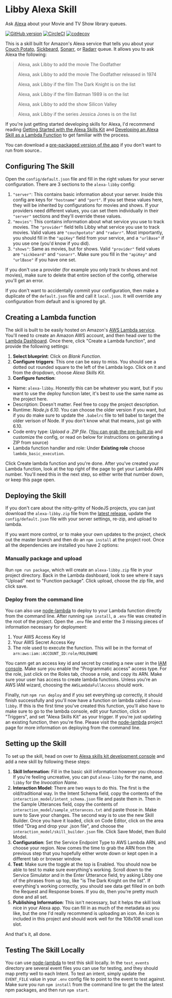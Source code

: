 # Libby Alexa Skill

Ask [Alexa](http://alexa.design) about your Movie and TV Show library queues.

[![GitHub version](https://badge.fury.io/gh/josephschmitt%2Falexa-libby.svg)](https://badge.fury.io/gh/josephschmitt%2Falexa-libby)
[![CircleCI](https://circleci.com/gh/josephschmitt/alexa-libby.svg?style=shield)](https://circleci.com/gh/josephschmitt/alexa-libby)
[![codecov](https://codecov.io/gh/josephschmitt/alexa-libby/branch/master/graph/badge.svg)](https://codecov.io/gh/josephschmitt/alexa-libby)

This is a skill built for Amazon's Alexa service that tells you about your
[Couch Potato](https://couchpota.to), [Sickbeard](http://sickbeard.com),
[Sonarr](https://sonarr.tv), or [Radarr](http://radarr.video) queue. It allows you to ask Alexa the
following:

> Alexa, ask Libby to add the movie The Godfather
>
> Alexa, ask Libby to add the movie The Godfather released in 1974
>
> Alexa, ask Libby if the film The Dark Knight is on the list
>
> Alexa, ask Libby if the film Batman 1989 is on the list
>
> Alexa, ask Libby to add the show Silicon Valley
>
> Alexa, ask Libby if the series Jessica Jones is on the list

If you're just getting started developing skills for Alexa, I'd recommend reading [Getting Started
with the Alexa Skills
Kit](https://developer.amazon.com/public/solutions/alexa/alexa-skills-kit/getting-started-guide) and
[Developing an Alexa Skill as a Lambda
Function](https://developer.amazon.com/public/solutions/alexa/alexa-skills-kit/docs/developing-an-alexa-skill-as-a-lambda-function) to get familiar with the process.

You can download a [pre-packaged version of the
app](https://github.com/josephschmitt/alexa-libby/releases/latest/) if you don't want to run
from source..

## Configuring The Skill

Open the `config/default.json` file and fill in the right values for your server configuration.
There are 3 sections to the `alexa-libby` config:

1. `"server"`: This contains basic information about your server. Inside this config are keys for
`"hostname"` and `"port"`. If you set these values here, they will be inherited by configurations
for movies and shows. If your providers need different values, you can set them individually in their
`"server"` sections and they'll override these values.
2. `"movies"`: This contains information about what service you use to track movies. The `"provider"`
field tells  Libby  what service you use to track movies. Valid values are `"couchpotato"` and
`"radarr"`. Most  importantly, you should fill in the `"apiKey"` field from your service, and a
`"urlBase"` if you use one (you'd know if you did).
3. `"shows"`: Same as movies, but for shows. Valid `"provider"` field values are `"sickbeard"` and
`"sonarr"`. Make sure you fill in the `"apiKey"` and `"urlBase"` if you have one set.

If you don't use a provider (for example you only track tv shows and not movies), make sure to
delete that entire section of the config, otherwise you'll get an error.

If you don't want to accidentally commit your configuration, then make a duplicate of the
`default.json` file and call it `local.json`. It will override any configuration from default and
is ignored by git.

## Creating a Lambda function

The skill is built to be easily hosted on Amazon's [AWS Lambda
service](https://aws.amazon.com/lambda/). You'll need to create an Amazon AWS account, and then head
over to the [Lambda Dashboard](https://console.aws.amazon.com/lambda/home). Once there, click
"Create a Lambda function", and provide the following settings:

1. **Select blueprint**: Click on _Blank Function_.
2. **Configure triggers**: This one can be easy to miss. You should see a dotted out rounded square
to the left of the Lambda logo. Click on it and from the dropdown, choose _Alexa Skills Kit_.
3. **Configure function**:
  - Name: `alexa-libby`. Honestly this can be whatever you want, but if you want to use the
    deploy function later, it's best to use the same name as the project here.
  - Description: Doesn't matter. Feel free to copy the project description.
  - Runtime: _Node.js 6.10_. You can choose the older version if you want, but if you do make
    sure to update the `.babelrc` file to tell babel to target the older verison of Node. If you
    don't know what that means, just go with 6.10.
  - Code entry type: _Upload a .ZIP file_. ([You can grab the pre-built zip](https://github.com/josephschmitt/alexa-libby/releases/latest) and customize the config, or read on below for instructions on generating a ZIP from source)
  - Lambda function handler and role: Under **Existing role** choose `lambda_basic_execution`.

Click Create lambda function and you're done. After you've created your Lambda function, look at the
top right of the page to get your Lambda ARN number. You'll need this in the next step, so either
write that number down, or keep this page open.

## Deploying the Skill

If you don't care about the nitty-gritty of NodeJS projects, you can just download the
`alexa-libby.zip` file from the [latest
release](https://github.com/josephschmitt/alexa-libby/releases/latest/), update the
`config/default.json` file with your server settings, re-zip, and upload to lambda.

If you want more control, or to make your own updates to the project, check out the master branch
and then do an `npm install` at the project root. Once all the dependencies are installed you have 2
options:

### Manually package and upload

Run `npm run package`, which will create an `alexa-libby.zip` file in your project  directory.
Back in the Lambda dashboard, look to see where it says "Upload" next to "Function package". Click
upload, choose the zip file, and click save.

### Deploy from the command line

You can also use [node-lambda](https://github.com/motdotla/node-lambda) to deploy to your Lambda
function directly from the command line. After running `npm install`, a `.env` file was created in
the root of the project. Open the `.env` file and enter the 3 missing pieces of information
necessary for deployment:

1. Your AWS Access Key Id
2. Your AWS Secret Access Key
3. The role used to execute the function. This will be in the format of
  `arn:aws:iam::ACCOUNT_ID:role/ROLENAME`

You canm get an access key id and secret by creating a new user in the
[IAM console](https://console.aws.amazon.com/iam/home). Make sure you enable the "Programmatic
access" access type. For the role, just click on the Roles tab, choose a role, and copy its ARN.
Make sure your user has access to create lambda functions. Unless you're an AWS IAM wizard, choosing
the `AWSLambdaFullAccess` should work.

Finally, run `npm run deploy` and if you set everything up correctly, it should finish successfully
and you'll now have a function on lambda called `alexa-libby`. If this is the first time you've
created this function, you'll also have to make sure to go to the lambda console, edit your
function, click on "Triggers", and set "Alexa Skills Kit" as your trigger. If you're just updating
an existing function, then you're fine. Please visit the
[node-lambda](https://github.com/motdotla/node-lambda) project page for more information on
deploying from the command line.

## Setting up the Skill

To set up the skill, head on over to [Alexa skills kit
development console](https://developer.amazon.com/edw/home.html) and add a new skill by following
these steps:

1. **Skill Information**: Fill in the basic skill information however you choose. If you're feeling
uncreative, you can put `alexa-libby` for the name, and `libby` for the _Invocation
Name_.
2. **Interaction Model**: There are two ways to do this. The first is the old/traditional way. In
the Intent Schema field, copy the contents of the `interaction_model/intent_schema.json` file and
paste them in. Then in the Sample Utterances field, copy the contents of
`interaction_model/sample_utterances.txt` and paste those in. Make sure to Save your changes. The
second way is to use the new Skill Builder. Once you have it loaded, click on Code Editor, click on
the area titled "Drag and drop your .json file", and choose the
`interaction_model/skill_builder.json` file. Click Save Model, then Build Model.
3. **Configuration**: Set the Service Endpoint Type to AWS Lambda ARN, and choose your region. Now
comes the time to grab the ARN from the previous step that you hopefully either wrote down or kept
open in a different tab or browser window.
4. **Test**: Make sure the toggle at the top is Enabled. You should now be able to test to make sure
everything's working. Scroll down to the Service Simulator and in the Enter Utterance field, try
asking Libby one of the phrases from up top, like "is The Dark Knight on the list". If everything's
working correctly, you should see data get filled in on both the Request and Response boxes. If you
do, then you're pretty much done and all set.
5. **Publishing Information**: This isn't necessary, but it helps the skill look nice in your Alexa
app. You can fill in as much of the metadata as you like, but the one I'd really recommend is
uploading an icon. An icon is included in this project and should work well for the 108x108 small
icon slot.

And that's it, all done.

## Testing The Skill Locally

You can use [node-lambda](https://github.com/motdotla/node-lambda) to test this skill locally. In
the `test_events` directory are several event files you can use for testing, and they should map
pretty well to each Intent. To test an intent, simply update the `EVENT_FILE` value in your `.env`
config file to point to the event to test against. Make sure you run `npm install` from the command
line to get the the latest npm packages, and then run `npm start`.
